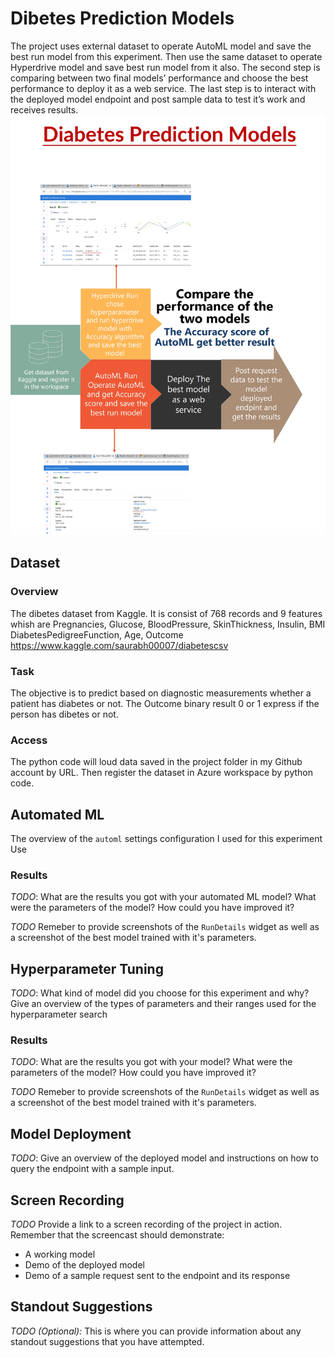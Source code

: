 
# Dibetes Prediction Models

The project uses external dataset to operate AutoML model and save the best run model from this experiment. Then use the same dataset to operate Hyperdrive model and save best run model from it also. 
The second step is comparing between two final models’ performance and choose the best performance to deploy it as a web service.
The last step is to interact with the deployed  model endpoint and post sample data to test it’s work and receives results.
<img src="imges/2.jpg" >



## Dataset

### Overview
The dibetes dataset from Kaggle. It is consist of 768 records and 9 features whish are Pregnancies,	Glucose, BloodPressure, SkinThickness,	Insulin,	BMI	DiabetesPedigreeFunction,	Age, Outcome
https://www.kaggle.com/saurabh00007/diabetescsv
  
### Task
The objective is to predict based on diagnostic measurements whether a patient has diabetes or not. 
The Outcome binary result 0 or 1 express if the person has dibetes or not.

### Access
The python code will loud data saved in the project folder in my Github account by URL.
Then register the dataset in Azure workspace by python code.  

## Automated ML
The overview of the `automl` settings configuration I used for this experiment
Use 

### Results
*TODO*: What are the results you got with your automated ML model? What were the parameters of the model? How could you have improved it?

*TODO* Remeber to provide screenshots of the `RunDetails` widget as well as a screenshot of the best model trained with it's parameters.

## Hyperparameter Tuning
*TODO*: What kind of model did you choose for this experiment and why? Give an overview of the types of parameters and their ranges used for the hyperparameter search


### Results
*TODO*: What are the results you got with your model? What were the parameters of the model? How could you have improved it?

*TODO* Remeber to provide screenshots of the `RunDetails` widget as well as a screenshot of the best model trained with it's parameters.

## Model Deployment
*TODO*: Give an overview of the deployed model and instructions on how to query the endpoint with a sample input.

## Screen Recording
*TODO* Provide a link to a screen recording of the project in action. Remember that the screencast should demonstrate:
- A working model
- Demo of the deployed  model
- Demo of a sample request sent to the endpoint and its response

## Standout Suggestions
*TODO (Optional):* This is where you can provide information about any standout suggestions that you have attempted.
